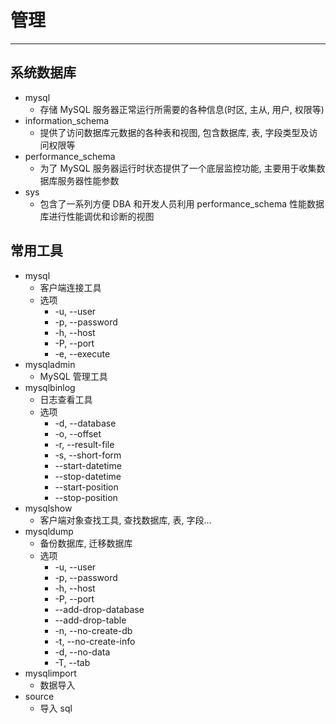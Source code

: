 # 管理

---

## 系统数据库

- mysql
    - 存储 MySQL 服务器正常运行所需要的各种信息(时区, 主从, 用户, 权限等)
- information_schema
    - 提供了访问数据库元数据的各种表和视图, 包含数据库, 表, 字段类型及访问权限等
- performance_schema
    - 为了 MySQL 服务器运行时状态提供了一个底层监控功能, 主要用于收集数据库服务器性能参数
- sys
    - 包含了一系列方便 DBA 和开发人员利用 performance_schema 性能数据库进行性能调优和诊断的视图

## 常用工具

- mysql
    - 客户端连接工具
    - 选项
        - -u, --user
        - -p, --password
        - -h, --host
        - -P, --port
        - -e, --execute
- mysqladmin
    - MySQL 管理工具
- mysqlbinlog
    - 日志查看工具
    - 选项
        - -d, --database
        - -o, --offset
        - -r, --result-file
        - -s, --short-form
        - --start-datetime
        - --stop-datetime
        - --start-position
        - --stop-position
- mysqlshow
    - 客户端对象查找工具, 查找数据库, 表, 字段...
- mysqldump
    - 备份数据库, 迁移数据库
    - 选项
        - -u, --user
        - -p, --password
        - -h, --host
        - -P, --port
        - --add-drop-database
        - --add-drop-table
        - -n, --no-create-db
        - -t, --no-create-info
        - -d, --no-data
        - -T, --tab
- mysqlimport
    - 数据导入
- source
    - 导入 sql
